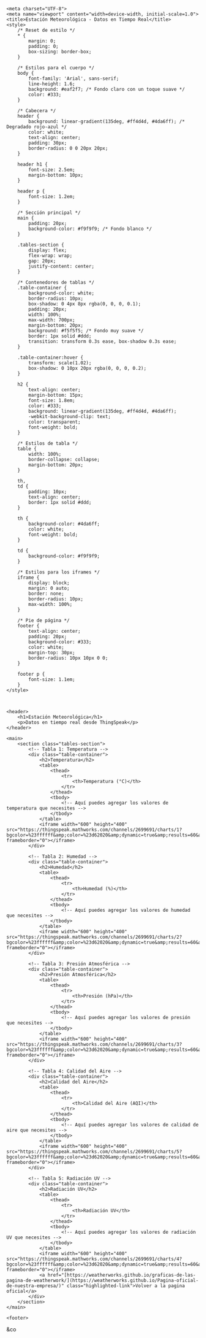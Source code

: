 <html lang="es"><head></head><body>




    <meta charset="UTF-8">
    <meta name="viewport" content="width=device-width, initial-scale=1.0">
    <title>Estación Meteorológica - Datos en Tiempo Real</title>
    <style>
        /* Reset de estilo */
        * {
            margin: 0;
            padding: 0;
            box-sizing: border-box;
        }

        /* Estilos para el cuerpo */
        body {
            font-family: 'Arial', sans-serif;
            line-height: 1.6;
            background: #eaf2f7; /* Fondo claro con un toque suave */
            color: #333;
        }

        /* Cabecera */
        header {
            background: linear-gradient(135deg, #ff4d4d, #4da6ff); /* Degradado rojo-azul */
            color: white;
            text-align: center;
            padding: 30px;
            border-radius: 0 0 20px 20px;
        }

        header h1 {
            font-size: 2.5em;
            margin-bottom: 10px;
        }

        header p {
            font-size: 1.2em;
        }

        /* Sección principal */
        main {
            padding: 20px;
            background-color: #f9f9f9; /* Fondo blanco */
        }

        .tables-section {
            display: flex;
            flex-wrap: wrap;
            gap: 20px;
            justify-content: center;
        }

        /* Contenedores de tablas */
        .table-container {
            background-color: white;
            border-radius: 10px;
            box-shadow: 0 4px 8px rgba(0, 0, 0, 0.1);
            padding: 20px;
            width: 100%;
            max-width: 700px;
            margin-bottom: 20px;
            background: #f5f5f5; /* Fondo muy suave */
            border: 1px solid #ddd;
            transition: transform 0.3s ease, box-shadow 0.3s ease;
        }

        .table-container:hover {
            transform: scale(1.02);
            box-shadow: 0 10px 20px rgba(0, 0, 0, 0.2);
        }

        h2 {
            text-align: center;
            margin-bottom: 15px;
            font-size: 1.8em;
            color: #333;
            background: linear-gradient(135deg, #ff4d4d, #4da6ff);
            -webkit-background-clip: text;
            color: transparent;
            font-weight: bold;
        }

        /* Estilos de tabla */
        table {
            width: 100%;
            border-collapse: collapse;
            margin-bottom: 20px;
        }

        th,
        td {
            padding: 10px;
            text-align: center;
            border: 1px solid #ddd;
        }

        th {
            background-color: #4da6ff;
            color: white;
            font-weight: bold;
        }

        td {
            background-color: #f9f9f9;
        }

        /* Estilos para los iframes */
        iframe {
            display: block;
            margin: 0 auto;
            border: none;
            border-radius: 10px;
            max-width: 100%;
        }

        /* Pie de página */
        footer {
            text-align: center;
            padding: 20px;
            background-color: #333;
            color: white;
            margin-top: 30px;
            border-radius: 10px 10px 0 0;
        }

        footer p {
            font-size: 1.1em;
        }
    </style>



    <header>
        <h1>Estación Meteorológica</h1>
        <p>Datos en tiempo real desde ThingSpeak</p>
    </header>

    <main>
        <section class="tables-section">
            <!-- Tabla 1: Temperatura -->
            <div class="table-container">
                <h2>Temperatura</h2>
                <table>
                    <thead>
                        <tr>
                            <th>Temperatura (°C)</th>
                        </tr>
                    </thead>
                    <tbody>
                        <!-- Aquí puedes agregar los valores de temperatura que necesites -->
                    </tbody>
                </table>
                <iframe width="600" height="400" src="https://thingspeak.mathworks.com/channels/2699691/charts/1?bgcolor=%23ffffff&amp;color=%23d62020&amp;dynamic=true&amp;results=60&amp;title=Graficas+de+la+estaci%C3%B3n+meteorol%C3%B3gica&amp;type=line" frameborder="0"></iframe>
            </div>

            <!-- Tabla 2: Humedad -->
            <div class="table-container">
                <h2>Humedad</h2>
                <table>
                    <thead>
                        <tr>
                            <th>Humedad (%)</th>
                        </tr>
                    </thead>
                    <tbody>
                        <!-- Aquí puedes agregar los valores de humedad que necesites -->
                    </tbody>
                </table>
                <iframe width="600" height="400" src="https://thingspeak.mathworks.com/channels/2699691/charts/2?bgcolor=%23ffffff&amp;color=%23d62020&amp;dynamic=true&amp;results=60&amp;type=line&amp;update=15" frameborder="0"></iframe>
            </div>

            <!-- Tabla 3: Presión Atmosférica -->
            <div class="table-container">
                <h2>Presión Atmosférica</h2>
                <table>
                    <thead>
                        <tr>
                            <th>Presión (hPa)</th>
                        </tr>
                    </thead>
                    <tbody>
                        <!-- Aquí puedes agregar los valores de presión que necesites -->
                    </tbody>
                </table>
                <iframe width="600" height="400" src="https://thingspeak.mathworks.com/channels/2699691/charts/3?bgcolor=%23ffffff&amp;color=%23d62020&amp;dynamic=true&amp;results=60&amp;type=line&amp;update=15" frameborder="0"></iframe>
            </div>

            <!-- Tabla 4: Calidad del Aire -->
            <div class="table-container">
                <h2>Calidad del Aire</h2>
                <table>
                    <thead>
                        <tr>
                            <th>Calidad del Aire (AQI)</th>
                        </tr>
                    </thead>
                    <tbody>
                        <!-- Aquí puedes agregar los valores de calidad de aire que necesites -->
                    </tbody>
                </table>
                <iframe width="600" height="400" src="https://thingspeak.mathworks.com/channels/2699691/charts/5?bgcolor=%23ffffff&amp;color=%23d62020&amp;dynamic=true&amp;results=60&amp;type=line&amp;update=15" frameborder="0"></iframe>
            </div>

            <!-- Tabla 5: Radiación UV -->
            <div class="table-container">
                <h2>Radiación UV</h2>
                <table>
                    <thead>
                        <tr>
                            <th>Radiación UV</th>
                        </tr>
                    </thead>
                    <tbody>
                        <!-- Aquí puedes agregar los valores de radiación UV que necesites -->
                    </tbody>
                </table>
                <iframe width="600" height="400" src="https://thingspeak.mathworks.com/channels/2699691/charts/4?bgcolor=%23ffffff&amp;color=%23d62020&amp;dynamic=true&amp;results=60&amp;type=line&amp;update=15" frameborder="0"></iframe>
                <a href="[https://weatherworks.github.io/graficas-de-las-pagina-de-weatherwork/](https://weatherworks.github.io/Pagina-oficial-de-nuestra-empresa/)" class="highlighted-link">Volver a la pagina oficial</a>
            </div>
        </section>
    </main>

    <footer>
<p></p>
    </footer>        <p>&amp;co




</p></body></html>
